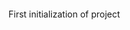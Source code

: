 [![<snaruto7>](https://circleci.com/gh/snaruto7/tic-tac-toe.svg?style=svg)](https://circleci.com/gh/snaruto7/tic-tac-toe/)

First initialization of project
